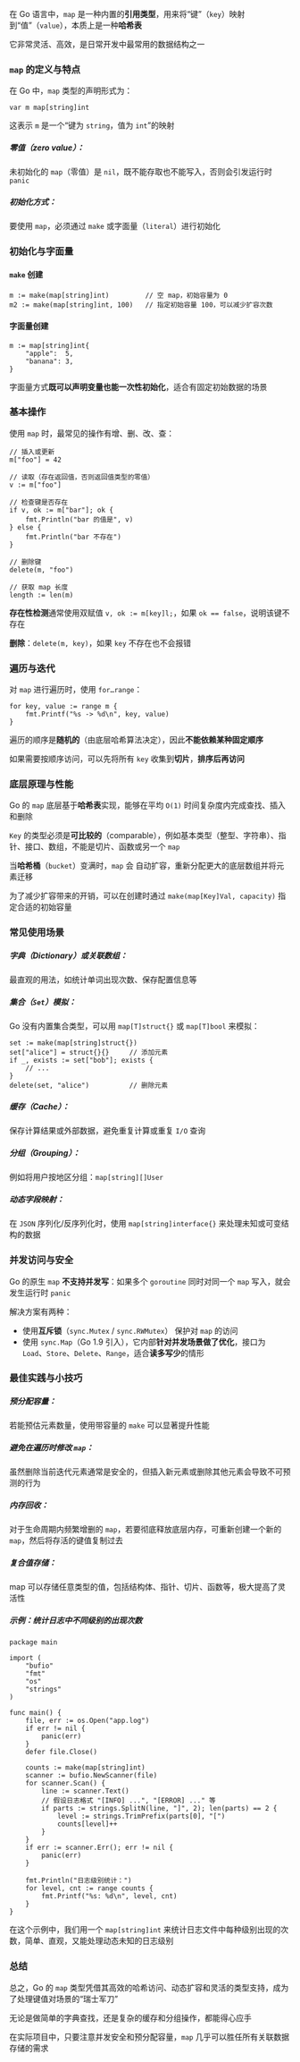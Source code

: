 在 Go 语言中，`map` 是一种内置的**引用类型**，用来将“键”（`key`）映射到“值”（`value`），本质上是一种**哈希表**

它非常灵活、高效，是日常开发中最常用的数据结构之一

### `map` 的定义与特点
在 Go 中，`map` 类型的声明形式为：

    var m map[string]int

这表示 `m` 是一个“键为 `string`，值为 `int`”的映射

##### 零值（zero value）：
未初始化的 `map`（零值）是 `nil`，既不能存取也不能写入，否则会引发运行时 `panic`

##### 初始化方式：
要使用 `map`，必须通过 `make` 或字面量（`literal`）进行初始化

### 初始化与字面量
#### `make` 创建

    m := make(map[string]int)         // 空 map，初始容量为 0
    m2 := make(map[string]int, 100)   // 指定初始容量 100，可以减少扩容次数

#### 字面量创建

    m := map[string]int{
        "apple":  5,
        "banana": 3,
    }

字面量方式**既可以声明变量也能一次性初始化**，适合有固定初始数据的场景

### 基本操作
使用 `map` 时，最常见的操作有增、删、改、查：

    // 插入或更新
    m["foo"] = 42

    // 读取（存在返回值，否则返回值类型的零值）
    v := m["foo"]

    // 检查键是否存在
    if v, ok := m["bar"]; ok {
        fmt.Println("bar 的值是", v)
    } else {
        fmt.Println("bar 不存在")
    }

    // 删除键
    delete(m, "foo")

    // 获取 map 长度
    length := len(m)

**存在性检测**通常使用双赋值 `v, ok := m[key]l;`，如果 `ok == false`，说明该键不存在

**删除**：`delete(m, key)`，如果 `key` 不存在也不会报错

### 遍历与迭代
对 `map` 进行遍历时，使用 `for…range`：

    for key, value := range m {
        fmt.Printf("%s -> %d\n", key, value)
    }

遍历的顺序是**随机的**（由底层哈希算法决定），因此**不能依赖某种固定顺序**

如果需要按顺序访问，可以先将所有 `key` 收集到**切片**，**排序后再访问**

### 底层原理与性能
Go 的 `map` 底层基于**哈希表**实现，能够在平均 `O(1)` 时间复杂度内完成查找、插入和删除

`Key` 的类型必须是**可比较的**（comparable），例如基本类型（整型、字符串）、指针、接口、数组，不能是切片、函数或另一个 `map`

当**哈希桶**（`bucket`）变满时，`map` 会 自动扩容，重新分配更大的底层数组并将元素迁移

为了减少扩容带来的开销，可以在创建时通过 `make(map[Key]Val, capacity)` 指定合适的初始容量

### 常见使用场景
##### 字典（Dictionary）或关联数组：
最直观的用法，如统计单词出现次数、保存配置信息等

##### 集合（`Set`）模拟：
Go 没有内置集合类型，可以用 `map[T]struct{}` 或 `map[T]bool` 来模拟：

    set := make(map[string]struct{})
    set["alice"] = struct{}{}     // 添加元素
    if _, exists := set["bob"]; exists {
        // ...
    }
    delete(set, "alice")          // 删除元素

##### 缓存（Cache）：
保存计算结果或外部数据，避免重复计算或重复 `I/O` 查询

##### 分组（Grouping）：
例如将用户按地区分组：`map[string][]User`

##### 动态字段映射：
在 `JSON` 序列化/反序列化时，使用 `map[string]interface{}` 来处理未知或可变结构的数据

### 并发访问与安全
Go 的原生 `map` **不支持并发写**：如果多个 `goroutine` 同时对同一个 `map` 写入，就会发生运行时 `panic`

解决方案有两种：

* 使用**互斥锁**（`sync.Mutex` / `sync.RWMutex`） 保护对 `map` 的访问
* 使用 `sync.Map`（Go 1.9 引入），它内部**针对并发场景做了优化**，接口为 `Load`、`Store`、`Delete`、`Range`，适合**读多写少**的情形

### 最佳实践与小技巧
##### 预分配容量：
若能预估元素数量，使用带容量的 `make` 可以显著提升性能

##### 避免在遍历时修改 `map`：
虽然删除当前迭代元素通常是安全的，但插入新元素或删除其他元素会导致不可预测的行为

##### 内存回收：
对于生命周期内频繁增删的 `map`，若要彻底释放底层内存，可重新创建一个新的 `map`，然后将存活的键值复制过去

##### 复合值存储：
map 可以存储任意类型的值，包括结构体、指针、切片、函数等，极大提高了灵活性

##### 示例：统计日志中不同级别的出现次数

    package main

    import (
        "bufio"
        "fmt"
        "os"
        "strings"
    )

    func main() {
        file, err := os.Open("app.log")
        if err != nil {
            panic(err)
        }
        defer file.Close()

        counts := make(map[string]int)
        scanner := bufio.NewScanner(file)
        for scanner.Scan() {
            line := scanner.Text()
            // 假设日志格式 "[INFO] ...", "[ERROR] ..." 等
            if parts := strings.SplitN(line, "]", 2); len(parts) == 2 {
                level := strings.TrimPrefix(parts[0], "[")
                counts[level]++
            }
        }
        if err := scanner.Err(); err != nil {
            panic(err)
        }

        fmt.Println("日志级别统计：")
        for level, cnt := range counts {
            fmt.Printf("%s: %d\n", level, cnt)
        }
    }

在这个示例中，我们用一个 `map[string]int` 来统计日志文件中每种级别出现的次数，简单、直观，又能处理动态未知的日志级别

### 总结
总之，Go 的 `map` 类型凭借其高效的哈希访问、动态扩容和灵活的类型支持，成为了处理键值对场景的“瑞士军刀”

无论是做简单的字典查找，还是复杂的缓存和分组操作，都能得心应手

在实际项目中，只要注意并发安全和预分配容量，`map` 几乎可以胜任所有关联数据存储的需求